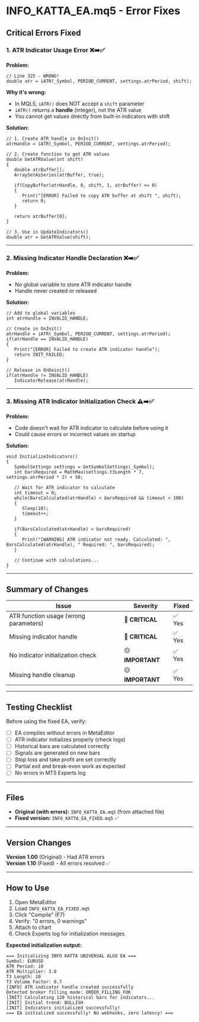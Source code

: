 # INFO_KATTA_EA.mq5 - Error Fixes

## Critical Errors Fixed

### 1. **ATR Indicator Usage Error** ❌➡️✅

**Problem:**
```mql5
// Line 325 - WRONG!
double atr = iATR(_Symbol, PERIOD_CURRENT, settings.atrPeriod, shift);
```

**Why it's wrong:**
- In MQL5, `iATR()` does NOT accept a `shift` parameter
- `iATR()` returns a **handle** (integer), not the ATR value
- You cannot get values directly from built-in indicators with shift

**Solution:**
```mql5
// 1. Create ATR handle in OnInit()
atrHandle = iATR(_Symbol, PERIOD_CURRENT, settings.atrPeriod);

// 2. Create function to get ATR values
double GetATRValue(int shift)
{
   double atrBuffer[];
   ArraySetAsSeries(atrBuffer, true);
   
   if(CopyBuffer(atrHandle, 0, shift, 1, atrBuffer) <= 0)
   {
      Print("[ERROR] Failed to copy ATR buffer at shift ", shift);
      return 0;
   }
   
   return atrBuffer[0];
}

// 3. Use in UpdateIndicators()
double atr = GetATRValue(shift);
```

---

### 2. **Missing Indicator Handle Declaration** ❌➡️✅

**Problem:**
- No global variable to store ATR indicator handle
- Handle never created or released

**Solution:**
```mql5
// Add to global variables
int atrHandle = INVALID_HANDLE;

// Create in OnInit()
atrHandle = iATR(_Symbol, PERIOD_CURRENT, settings.atrPeriod);
if(atrHandle == INVALID_HANDLE)
{
   Print("[ERROR] Failed to create ATR indicator handle");
   return INIT_FAILED;
}

// Release in OnDeinit()
if(atrHandle != INVALID_HANDLE)
   IndicatorRelease(atrHandle);
```

---

### 3. **Missing ATR Indicator Initialization Check** ⚠️➡️✅

**Problem:**
- Code doesn't wait for ATR indicator to calculate before using it
- Could cause errors or incorrect values on startup

**Solution:**
```mql5
void InitializeIndicators()
{
   SymbolSettings settings = GetSymbolSettings(_Symbol);
   int barsRequired = MathMax(settings.t3Length * 7, settings.atrPeriod * 2) + 50;
   
   // Wait for ATR indicator to calculate
   int timeout = 0;
   while(BarsCalculated(atrHandle) < barsRequired && timeout < 100)
   {
      Sleep(10);
      timeout++;
   }
   
   if(BarsCalculated(atrHandle) < barsRequired)
   {
      Print("[WARNING] ATR indicator not ready. Calculated: ", BarsCalculated(atrHandle), " Required: ", barsRequired);
   }
   
   // Continue with calculations...
}
```

---

## Summary of Changes

| Issue | Severity | Fixed |
|-------|----------|-------|
| ATR function usage (wrong parameters) | 🔴 **CRITICAL** | ✅ Yes |
| Missing indicator handle | 🔴 **CRITICAL** | ✅ Yes |
| No indicator initialization check | 🟡 **IMPORTANT** | ✅ Yes |
| Missing handle cleanup | 🟡 **IMPORTANT** | ✅ Yes |

---

## Testing Checklist

Before using the fixed EA, verify:

- [ ] EA compiles without errors in MetaEditor
- [ ] ATR indicator initializes properly (check logs)
- [ ] Historical bars are calculated correctly
- [ ] Signals are generated on new bars
- [ ] Stop loss and take profit are set correctly
- [ ] Partial exit and break-even work as expected
- [ ] No errors in MT5 Experts log

---

## Files

- **Original (with errors):** `INFO_KATTA_EA.mq5` (from attached file)
- **Fixed version:** `INFO_KATTA_EA_FIXED.mq5` ✅

---

## Version Changes

**Version 1.00** (Original) - Had ATR errors  
**Version 1.10** (Fixed) - All errors resolved ✅

---

## How to Use

1. Open MetaEditor
2. Load `INFO_KATTA_EA_FIXED.mq5`
3. Click "Compile" (F7)
4. Verify: "0 errors, 0 warnings"
5. Attach to chart
6. Check Experts log for initialization messages

**Expected initialization output:**
```
=== Initializing INFO KATTA UNIVERSAL ALGO EA ===
Symbol: EURUSD
ATR Period: 10
ATR Multiplier: 3.0
T3 Length: 10
T3 Volume Factor: 0.7
[INFO] ATR indicator handle created successfully
Detected broker filling mode: ORDER_FILLING_FOK
[INIT] Calculating 120 historical bars for indicators...
[INIT] Initial trend: BULLISH
[INIT] Indicators initialized successfully!
=== EA initialized successfully! No webhooks, zero latency! ===
```

